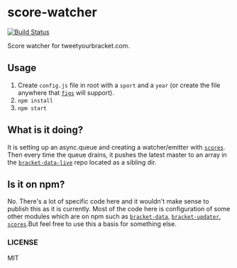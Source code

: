 score-watcher
==============

[![Build Status](https://travis-ci.org/tweetyourbracket/score-watcher.png?branch=master)](https://travis-ci.org/tweetyourbracket/score-watcher)

Score watcher for tweetyourbracket.com.

## Usage

1. Create `config.js` file in root with a `sport` and a `year` (or create the file anywhere that [`figs`](https://www.npmjs.org/package/figs) will support).
2. `npm install`
3. `npm start`

## What is it doing?

It is setting up an async.queue and creating a watcher/emitter with [`scores`](http://github.com/tweetyourbracket/scores). Then every time the queue drains, it pushes the latest master to an array in the [`bracket-data-live`](http://github.com/tweetyourbracket/bracket-data-live) repo located as a sibling dir.

## Is it on npm?

No. There's a lot of specific code here and it wouldn't make sense to publish this as it is currently. Most of the code here is configuration of some other modules which are on npm such as [`bracket-data`](http://github.com/tweetyourbracket/bracket-data), [`bracket-updater`](http://github.com/tweetyourbracket/bracket-updater), [`scores`](http://github.com/tweetyourbracket/scores).But feel free to use this a basis for something else.

### LICENSE

MIT
